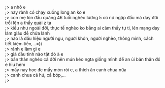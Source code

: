;> a nhô e<br>
;> nay rảnh có chạy xuống long an ko e<br>
;> con mẹ lòn đầu quăng 46 tuổi nghèo lương 5 củ nợ ngập đầu mà dạy đời trồi lên a thấy quài z ta<br>
;> kiểu như ngoài đời, thực tế nghèo ko bằng ai cảm thấy tự ti, lên mạng dạy làm giàu để chửa lành<br>
;> nào là dấu hiệu người ngu, người khôn, người nghèo, thông minh, cách tiết kiệm tiền,...=))<br>
;> rảnh e làm gì e<br>
;> già đầu tính nào tật đó à e<br>
;> bản thân nghèo cả đời nên mún kéo ngta giống mình để an ủi bản thân đó e hỉu hem<br>
;> mấy nay học đc mấy món ròi e, a thích ăn canh chua nữa<br>
;> canh chua cá hú, cá bóp,...<br>
;>
